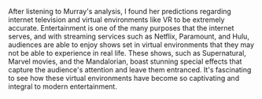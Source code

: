 After listening to Murray's analysis, I found her predictions regarding internet television and virtual environments like VR to be extremely accurate. Entertainment is one of the many purposes that the internet serves, and with streaming services such as Netflix, Paramount, and Hulu, audiences are able to enjoy shows set in virtual environments that they may not be able to experience in real life. These shows, such as Supernatural, Marvel movies, and the Mandalorian, boast stunning special effects that capture the audience's attention and leave them entranced. It's fascinating to see how these virtual environments have become so captivating and integral to modern entertainment.




